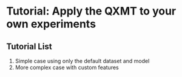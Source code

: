 # Tutorial: Apply the QXMT to your own experiments

## Tutorial List
1. Simple case using only the default dataset and model
2. More complex case with custom features
